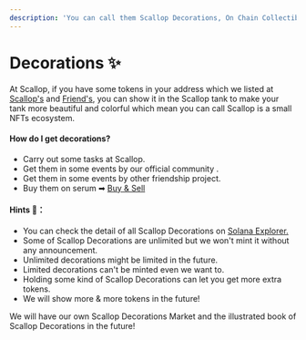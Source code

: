 ```yaml
---
description: 'You can call them Scallop Decorations, On Chain Collectibles, or NFTs.'
---
```


# Decorations ✨

At Scallop, if you have some tokens in your address which we listed at [Scallop's](scallop.md) and [Friend's](friend.md), you can show it in the Scallop tank to make your tank more beautiful and colorful which mean you can call Scallop is a small NFTs ecosystem.

#### How do I get decorations?

* Carry out some tasks at Scallop.
* Get them in some events by our official community .
* Get them in some events by other friendship project.
* Buy them on serum ➡ [Buy & Sell](buy-and-sell.md)

#### Hints 🧐**：**

* You can check the detail of all Scallop Decorations on [Solana Explorer.](https://explorer.solana.com/address/SeawdHf3NHG6gxCrezQxr5oJAHTLJd6JsQxxd144yaz)
* Some of Scallop Decorations are unlimited but we won't mint it without any announcement.
* Unlimited decorations might be limited in the future.
* Limited decorations can't be minted even we want to.
* Holding some kind of Scallop Decorations can let you get more extra tokens.
* We will show more & more tokens in the future!

We will have our own Scallop Decorations Market and the illustrated book of Scallop Decorations in the future!



